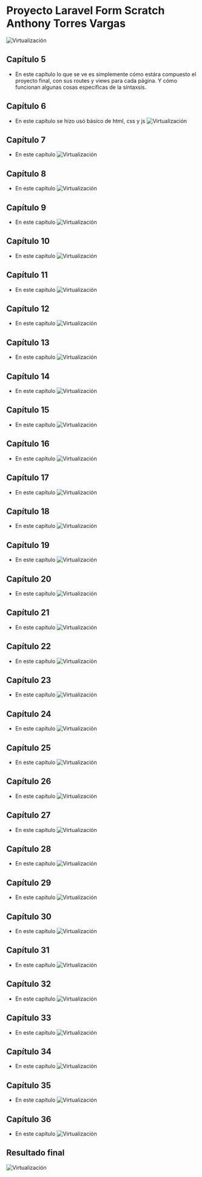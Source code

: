 # Proyecto Laravel Form Scratch Anthony Torres Vargas

![Virtualización](./images/header.png)

## Capítulo 5
- En este capítulo lo que se ve es simplemente cómo estára compuesto el proyecto final, con sus routes y views para cada página. Y cómo funcionan algunas cosas especificas de la síntaxsis.

## Capítulo 6
- En este capítulo se hizo usó básico de html, css y js
![Virtualización](./images/cap6.png)

## Capítulo 7
- En este capítulo 
![Virtualización](./images/final.png)

## Capítulo 8
- En este capítulo 
![Virtualización](./images/final.png)

## Capítulo 9
- En este capítulo 
![Virtualización](./images/final.png)

## Capítulo 10
- En este capítulo 
![Virtualización](./images/final.png)

## Capítulo 11
- En este capítulo 
![Virtualización](./images/final.png)

## Capítulo 12
- En este capítulo 
![Virtualización](./images/final.png)

## Capítulo 13
- En este capítulo 
![Virtualización](./images/final.png)

## Capítulo 14
- En este capítulo 
![Virtualización](./images/final.png)

## Capítulo 15
- En este capítulo 
![Virtualización](./images/final.png)

## Capítulo 16
- En este capítulo 
![Virtualización](./images/final.png)

## Capítulo 17
- En este capítulo 
![Virtualización](./images/final.png)

## Capítulo 18
- En este capítulo 
![Virtualización](./images/final.png)

## Capítulo 19
- En este capítulo 
![Virtualización](./images/final.png)

## Capítulo 20
- En este capítulo 
![Virtualización](./images/final.png)

## Capítulo 21
- En este capítulo 
![Virtualización](./images/final.png)

## Capítulo 22
- En este capítulo 
![Virtualización](./images/final.png)

## Capítulo 23
- En este capítulo 
![Virtualización](./images/final.png)

## Capítulo 24
- En este capítulo 
![Virtualización](./images/final.png)

## Capítulo 25
- En este capítulo 
![Virtualización](./images/final.png)

## Capítulo 26
- En este capítulo 
![Virtualización](./images/final.png)

## Capítulo 27
- En este capítulo 
![Virtualización](./images/final.png)

## Capítulo 28
- En este capítulo 
![Virtualización](./images/final.png)

## Capítulo 29
- En este capítulo 
![Virtualización](./images/final.png)

## Capítulo 30
- En este capítulo 
![Virtualización](./images/final.png)

## Capítulo 31
- En este capítulo 
![Virtualización](./images/final.png)

## Capítulo 32
- En este capítulo 
![Virtualización](./images/final.png)

## Capítulo 33
- En este capítulo 
![Virtualización](./images/final.png)

## Capítulo 34
- En este capítulo 
![Virtualización](./images/final.png)

## Capítulo 35
- En este capítulo 
![Virtualización](./images/final.png)

## Capítulo 36
- En este capítulo 
![Virtualización](./images/final.png)

## Resultado final
![Virtualización](./images/final.png)